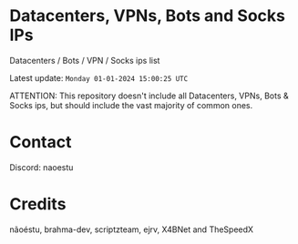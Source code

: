 # Datacenters, VPNs, Bots and Socks IPs
 
Datacenters / Bots / VPN / Socks ips list

Latest update: `Monday 01-01-2024 15:00:25 UTC` 

ATTENTION: This repository doesn't include all Datacenters, VPNs, Bots & Socks ips, 
but should include the vast majority of common ones.

# Contact
Discord: naoestu

# Credits
nãoéstu, brahma-dev, scriptzteam, ejrv, X4BNet and TheSpeedX
